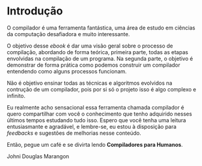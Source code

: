 Introdução
======

O compilador é uma ferramenta fantástica, uma área de estudo em ciências da computação desafiadora e muito interessante.

O objetivo desse *ebook* é dar uma visão geral sobre o processo de compilação, abordando de forma teórica, primeira parte, todas as etapas envolvidas na compilação de um programa. Na segunda parte, o objetivo é demonstrar de forma prática como podemos construir um compilador entendendo como alguns processos funcionam. 

Não é objetivo ensinar todas as técnicas e algoritmos evolvidos na contrução de um compilador, pois por si só o projeto isso é algo complexo e infinito.

Eu realmente acho sensacional essa ferramenta chamada compilador é quero compartilhar com você o conhecimento que tenho adquirido nesses últimos tempos estudando tudo isso. Espero que você tenha uma leitura entusiasmante e agradável, e lembre-se, eu estou à disposição para *feedbacks* e sugestões de melhorias nesse conteúdo.

Então, pegue um café e se divirta lendo **Compiladores para Humanos**.

Johni Douglas Marangon
